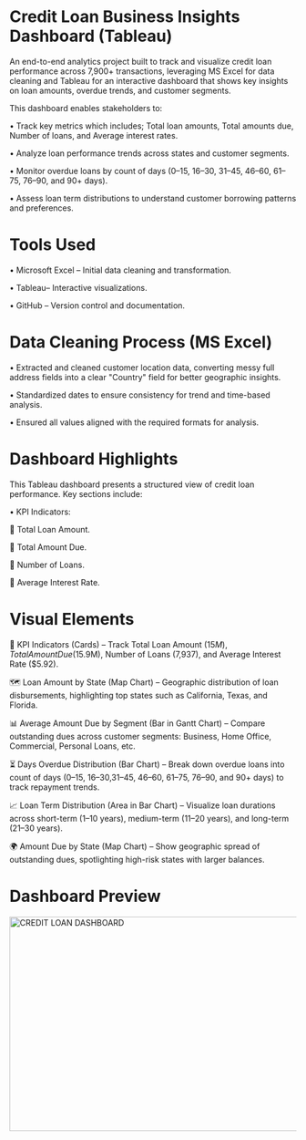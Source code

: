 # Credit Loan Business Insights Dashboard (Tableau)

An end-to-end analytics project built to track and visualize credit loan performance across 7,900+ transactions, leveraging MS Excel for data cleaning and Tableau for an interactive dashboard that shows key insights on loan amounts, overdue trends, and customer segments.

This dashboard enables stakeholders to:

•	Track key metrics which includes; Total loan amounts, Total amounts due, Number of loans, and Average interest rates.

•	Analyze loan performance trends across states and customer segments.

•	Monitor overdue loans by count of days (0–15, 16–30, 31–45, 46–60, 61–75, 76–90, and 90+ days).

•	Assess loan term distributions to understand customer borrowing patterns and preferences.

# Tools Used

•	Microsoft Excel – Initial data cleaning and transformation.

•	Tableau– Interactive visualizations.

•	GitHub – Version control and documentation.

# Data Cleaning Process (MS Excel)

• Extracted and cleaned customer location data, converting messy full address fields into a clear "Country" field for better geographic insights.

•	Standardized dates to ensure consistency for trend and time-based analysis.

•	Ensured all values aligned with the required formats for analysis.

# Dashboard Highlights

This Tableau dashboard presents a structured view of credit loan performance. Key sections include:

•	KPI Indicators:

	Total Loan Amount.

	Total Amount Due.

	Number of Loans.

	Average Interest Rate.

# Visual Elements

📌 KPI Indicators (Cards) – Track Total Loan Amount ($15M), Total Amount Due ($15.9M), Number of Loans (7,937), and Average Interest Rate ($5.92).

🗺️ Loan Amount by State (Map Chart) – Geographic distribution of loan disbursements, highlighting top states such as California, Texas, and Florida.

📊 Average Amount Due by Segment (Bar in Gantt Chart) – Compare outstanding dues across customer segments: Business, Home Office, Commercial, Personal Loans, etc.

⏳ Days Overdue Distribution (Bar Chart) – Break down overdue loans into count of days (0–15, 16–30,31–45, 46–60, 61–75, 76–90, and 90+ days) to track repayment trends.

📈 Loan Term Distribution (Area in Bar Chart) – Visualize loan durations across short-term (1–10 years), medium-term (11–20 years), and long-term (21–30 years).

🌍 Amount Due by State (Map Chart) – Show geographic spread of outstanding dues, spotlighting high-risk states with larger balances.

# Dashboard Preview

<img width="599" height="376" alt="CREDIT LOAN DASHBOARD" src="https://github.com/user-attachments/assets/fba656db-e939-4fab-b625-e3540b0cdf46" />






